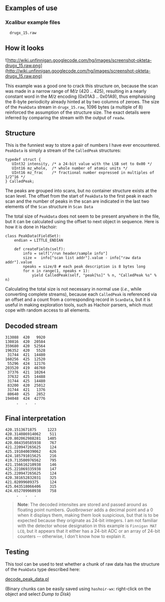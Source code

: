 ## Examples of use ##

### Xcalibur example files ###
```
  drugx_15.raw
```


## How it looks ##
![http://wiki.unfinnigan.googlecode.com/hg/images/screenshot-okteta-drugx_15.raw.png](http://wiki.unfinnigan.googlecode.com/hg/images/screenshot-okteta-drugx_15.raw.png)

This example was a good one to crack this structure on, because the scan was made in a narrow range of _M/z_ (420 .. 425), resulting in a nearly constant word in the _M/z_ encoding (0x01A3 .. 0x01A9), thus emphasising the 8-byte periodicity already hinted at by two columns of zeroes. The size of the `PeakData` stream in `drugx_15.raw`, 1096 bytes (a multiple of 8) reinforced the assumption of the structure size. The exact details were inferred by comparing the stream with the output of `readw`.

## Structure ##

This is the funniest way to store a pair of numbers I have ever encountered. `PeakData` is simply a stream of the `CalledPeak` structures:

```
typedef struct {
   UInt32 intensity, /* a 24-bit value with the LSB set to 0x00 */
   UInt16 mz_whole,  /* whole number of atomic units */
   UInt16 mz_frac    /* fractional number expressed in multiples of 1/2^16 */
} CalledPeak;
```

The peaks are grouped into scans, but no container structure exists at the scan level. The offset from the start of `PeakData` to the first peak in each scan and the number of peaks in the scan are indicated in the last two elements of the `Scan` structure in `Scan Data`

The total size of `PeakData` does not seem to be present anywhere in the file, but it can be calculated using the offset to next object in sequence. Here is how it is done in Hachoir:

```
class PeakData(FieldSet):
    endian = LITTLE_ENDIAN

    def createFields(self):
        info = self["/run header/sample info"]
        size =  info["scan list addr"].value - info["raw data addr"].value
        npeaks = size/8 # each peak description is 8 bytes long
        for n in range(1, npeaks + 1):
            yield CalledPeak(self, "peak[%s]" % n, "CalledPeak %s" % n)

```

Calculating the total size is not necessary in normal use (_i.e._, while converting complete streams), because each `CalledPeak` is referenced via an offset and a count from a corresponding record in `ScanData`, but it is useful in making exploration tools, such as Hachoir parsers, which must cope with random access to all elements.

## Decoded stream ##

```
313088  420   9920
130816  420  20584
359680  420  52564
196352  420   5528
 31744  421  14480
160256  425  12520
 55296  424  12176
203520  419  46760
 37376  421  10264
 37632  425  14488
 31744  425  14480
 83200  420  25012
 31744  421   1376
 80640  425   2852
194048  424  42776
     .   .   .
```

## Final interpretation ##

```
420.1513671875     1223
420.314086914062    511
420.802062988281   1405
420.084350585938    767
421.220947265625    124
425.191040039062    626
424.185791015625    216
419.713500976562    795
421.156616210938    146
425.221069335938    147
425.220947265625    124
420.381652832031    325
421.02099609375     124
425.043518066406    315
424.652709960938    758
     .   .   .
```

<blockquote title='Note'>
<b>Note</b>: The decoded intensites are stored and passed around as floating point numbers. <i>Qualbrowser</i> adds a decimal point and a 0 when it displays them, making them look suspicious, but that is to be expected because they originate as 24-bit integers. I am not familiar with the detector whose designation in this example is <code>Finnigan MAT LCQ</code>, but it appears that it either has a 24-bit ADC or an array of 24-bit counters -- otherwise, I don't know how to explain it.<br>
</blockquote>

## Testing ##

This tool can be used to test whether a chunk of raw data has the structure of the `PeakData` type described here:

[decode\_peak\_data.pl](http://code.google.com/p/unfinnigan/source/browse/decode_peak_data.pl)

(Binary chunks can be easily saved using `hashoir-wx`: right-click on the object and select _Dump to Disk_)